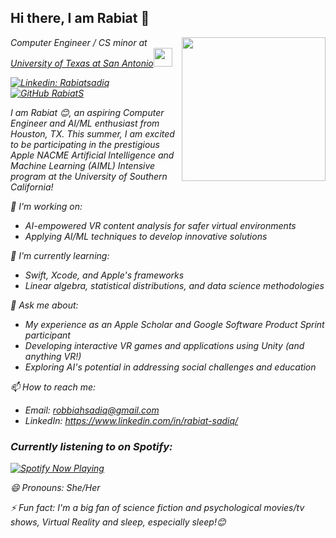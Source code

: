 ## Hi there, I am Rabiat 👋  


<!-- **RabiatS/RabiatS** is a ✨ _special_ ✨ repository because its `README.md` (this file) appears on your GitHub profile. -->
<img align='right' src="https://media.giphy.com/media/ieyl9zmCjO4b4t6qoY/giphy.gif" width="230"> 
<p><em>Computer Engineer / CS minor at <a href="https://www.utsa.edu/">University of Texas at San Antonio</a><img src="https://media.giphy.com/media/fYSnHlufseco8Fh93Z/giphy.gif" width="30">


[![Linkedin: Rabiatsadiq](https://img.shields.io/badge/-rabiatsadiq-blue?style=flat-square&logo=Linkedin&logoColor=white&link=https://www.linkedin.com/in/rabiat-sadiq/)](https://www.linkedin.com/in/rabiat-sadiq/)
[![GitHub RabiatS](https://img.shields.io/github/followers/rabiats?label=follow&style=social)](https://github.com/RabiatS)


I am Rabiat 😊, an aspiring Computer Engineer and AI/ML enthusiast from Houston, TX. This summer, I am excited to be participating in the prestigious Apple NACME Artificial Intelligence and Machine Learning (AIML) Intensive program at the University of Southern California!

🔭 I'm working on:
- AI-empowered VR content analysis for safer virtual environments
- Applying AI/ML techniques to develop innovative solutions

🌱 I'm currently learning:
- Swift, Xcode, and Apple's frameworks
- Linear algebra, statistical distributions, and data science methodologies

💬 Ask me about:
- My experience as an Apple Scholar and Google Software Product Sprint participant
- Developing interactive VR games and applications using Unity (and anything VR!)
- Exploring AI's potential in addressing social challenges and education

📫 How to reach me:
- Email: robbiahsadiq@gmail.com
- LinkedIn: https://www.linkedin.com/in/rabiat-sadiq/


### Currently listening to on Spotify:

<!-- [![spotify-github-profile](https://spotify-github-profile.vercel.app/api/view?uid=227cg7ehrjpmdh54zp7epu7wq&cover_image=true&theme=novatorem&show_offline=false&background_color=121212&interchange=true&bar_color=53b14f&bar_color_cover=false)](https://spotify-github-profile.vercel.app/api/view?uid=227cg7ehrjpmdh54zp7epu7wq&redirect=true)  -->

<div align="left">
  <a href="https://spotify-github-profile.vercel.app/api/view?uid=227cg7ehrjpmdh54zp7epu7wq&cover_image=true&theme=novatorem&show_offline=false&background_color=121212&interchange=true&bar_color=53b14f&bar_color_cover=false">
    <img src="https://spotify-github-profile.vercel.app/api/view?uid=227cg7ehrjpmdh54zp7epu7wq&cover_image=true&theme=novatorem&show_offline=false&background_color=121212&interchange=true&bar_color=53b14f&bar_color_cover=false" alt="Spotify Now Playing">
  </a>
</div>


😄 Pronouns: She/Her

⚡ Fun fact:
I'm a big fan of science fiction and psychological movies/tv shows, Virtual Reality and sleep, especially sleep!😊

